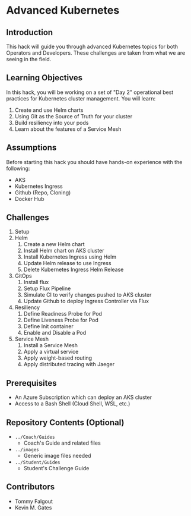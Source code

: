 # Advanced Kubernetes

## Introduction

This hack will guide you through advanced Kubernetes topics for both Operators and Developers.  These challenges are taken from what we are seeing in the field.

## Learning Objectives

In this hack, you will be working on a set of "Day 2" operational best practices for Kubernetes cluster management.  You will learn:

1. Create and use Helm charts
1. Using Git as the Source of Truth for your cluster
1. Build resiliency into your pods
1. Learn about the features of a Service Mesh

## Assumptions

Before starting this hack you should have hands-on experience with the following:

- AKS
- Kubernetes Ingress
- Github (Repo, Cloning)
- Docker Hub

## Challenges

1. Setup
1. Helm
   1. Create a new Helm chart
   1. Install Helm chart on AKS cluster
   1. Install Kubernetes Ingress using Helm
   1. Update Helm release to use Ingress
   1. Delete Kubernetes Ingress Helm Release
1. GitOps
   1. Install flux
   1. Setup Flux Pipeline
   1. Simulate CI to verify changes pushed to AKS cluster 
   1. Update Github to deploy Ingress Controller via Flux
1. Resiliency
   1. Define Readiness Probe for Pod
   1. Define Liveness Probe for Pod
   1. Define Init container
   1. Enable and Disable a Pod
1. Service Mesh
   1. Install a Service Mesh
   1. Apply a virtual service
   1. Apply weight-based routing
   1. Apply distributed tracing with Jaeger

## Prerequisites

- An Azure Subscription which can deploy an AKS cluster
- Access to a Bash Shell (Cloud Shell, WSL, etc.)

## Repository Contents (Optional)
- `../Coach/Guides`
  - Coach's Guide and related files
- `../images`
  - Generic image files needed
- `../Student/Guides`
  - Student's Challenge Guide

## Contributors
- Tommy Falgout
- Kevin M. Gates

